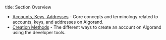 title: Section Overview

- [Accounts, Keys, Addresses](./intro.md) - Core concepts and terminology related to accounts, keys, and addresses on Algorand.
- [Creation Methods](./create.md) - The different ways to create an account on Algorand using the developer tools. 
